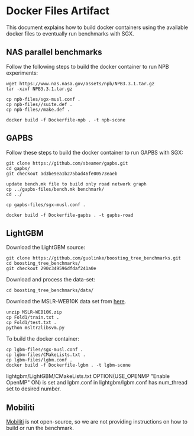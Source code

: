 # Docker Files Artifact

This document explains how to build docker containers using the available docker files to eventually run
benchmarks with SGX.

## NAS parallel benchmarks

Follow the following steps to build the docker container to run NPB experiments:

```
wget https://www.nas.nasa.gov/assets/npb/NPB3.3.1.tar.gz
tar -xzvf NPB3.3.1.tar.gz

cp npb-files/sgx-musl.conf .
cp npb-files//suite.def .
cp npb-files//make.def .

docker build -f Dockerfile-npb . -t npb-scone
```

## GAPBS

Follow these steps to build the docker container to run GAPBS with SGX:

```
git clone https://github.com/sbeamer/gapbs.git
cd gapbs/
git checkout ad3be9ea1b275bad46fe00573eaeb

update bench.mk file to build only road network graph
cp ../gapbs-files/bench.mk benchmark/
cd ../

cp gapbs-files/sgx-musl.conf .

docker build -f Dockerfile-gapbs . -t gapbs-road
```

## LightGBM

Download the LightGBM source:

```
git clone https://github.com/guolinke/boosting_tree_benchmarks.git
cd boosting_tree_benchmarks/
git checkout 290c349596dfdaf241a0e
```

Download and process the data-set:

```
cd boosting_tree_benchmarks/data/
```

Download the MSLR-WEB10K data set from [here](https://www.microsoft.com/en-us/research/project/mslr/).

```
unzip MSLR-WEB10K.zip
cp Fold1/train.txt .
cp Fold1/test.txt .
python msltr2libsvm.py 
```
To build the docker container:

```
cp lgbm-files/sgx-musl.conf .
cp lgbm-files/CMakeLists.txt .
cp lgbm-files/lgbm.conf .
docker build -f Dockerfile-lgbm . -t lgbm-scone
```

lightgbm/LightGBM/CMakeLists.txt
OPTION(USE_OPENMP "Enable OpenMP" ON) is set
and lgbm.conf in lightgbm/lgbm.conf has num_thread set to desired number.

## Mobiliti

[Mobiliti](https://crd.lbl.gov/departments/computer-science/cag/research/mobiliti/) is not open-source, so we are not providing instructions on how to build or run the benchmark.

